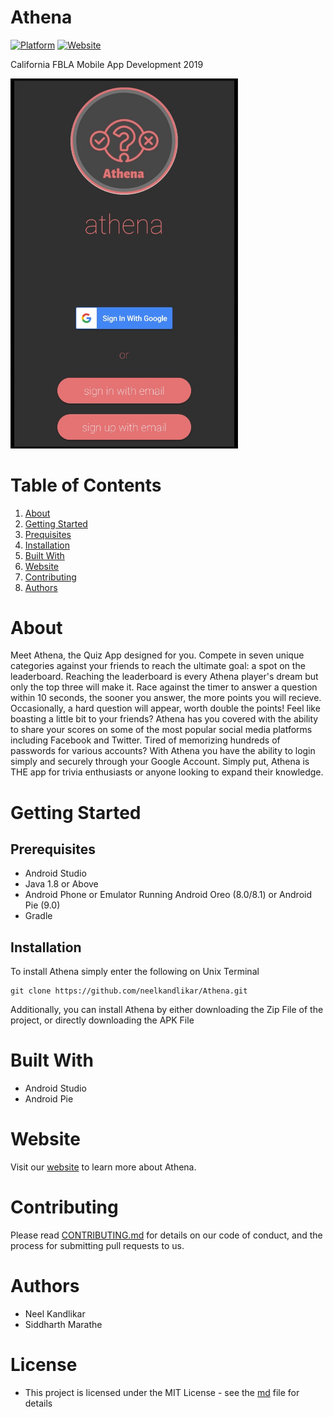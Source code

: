 # Athena

[![Platform](https://img.shields.io/badge/platform-android-green.svg?style=popout-square&logo=appveyor)]()
[![Website](https://img.shields.io/badge/website-html/css/js-red.svg?style=popout-square&logo=appveyor)](http://athenaquiz.com)

California FBLA Mobile App Development 2019

<img width="364" alt="appview" src="https://github.com/neelkandlikar/Athena/blob/master/Screenshots/main.jpg?raw=true">


# Table of Contents

1. [About](#about)
2. [Getting Started](#getting-started)
3. [Prequisites](#prequisites)
4. [Installation](#installation)
4. [Built With](#built-with)
5. [Website](#website)
6. [Contributing](#contributing)
7. [Authors](#authors)


# About


Meet Athena, the Quiz App designed for you. Compete in seven unique categories against your friends to reach the ultimate goal: a spot on the leaderboard. Reaching the leaderboard is every Athena player's dream but only the top three will make it. Race against the timer to answer a question within 10 seconds, the sooner you answer, the more points you will recieve. Occasionally, a hard question will appear, worth double the points! Feel like boasting a little bit to your friends? Athena has you covered with the ability to share your scores on some of the most popular social media platforms including Facebook and Twitter. Tired of memorizing hundreds of passwords for various accounts? With Athena you have the ability to login simply and securely through your Google Account. Simply put, Athena is THE app for trivia enthusiasts or anyone looking to expand their knowledge.


# Getting Started


## Prerequisites

- Android Studio
- Java 1.8 or Above
- Android Phone or Emulator Running Android Oreo (8.0/8.1) or Android Pie (9.0)
- Gradle


## Installation

To install Athena simply enter the following on Unix Terminal
```
git clone https://github.com/neelkandlikar/Athena.git
```

Additionally, you can install Athena by either downloading the Zip File of the project, or directly downloading the APK File

 
# Built With


- Android Studio
- Android Pie

# Website

Visit our [website](http://athenaquiz.com) to learn more about Athena.

# Contributing


Please read [CONTRIBUTING.md](https://github.com/neelkandlikar/Athena/blob/master/CONTRIBUTING.md) for details on our code of conduct, and the process for submitting pull requests to us.

# Authors

- Neel Kandlikar
- Siddharth Marathe


# License

- This project is licensed under the MIT License - see the [md](https://github.com/neelkandlikar/Athena/blob/master/LICENSE.md) file for details
